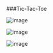 ###Tic-Tac-Toe

![image](https://github.com/AnkitaSingh2000/Tic-Tac-Toe/assets/89559467/4a26fee2-e0dc-4cda-be50-33035447682f)

![image](https://github.com/AnkitaSingh2000/Tic-Tac-Toe/assets/89559467/ca28ad5e-b23e-40b7-9cbf-ebdfb0e91d01)

![image](https://github.com/AnkitaSingh2000/Tic-Tac-Toe/assets/89559467/db64e2d6-e60b-4ec4-8210-c8ed45cdad16)

